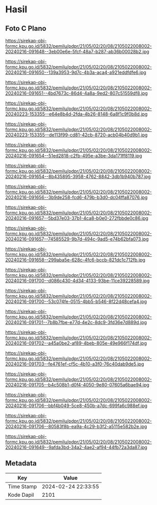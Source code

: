 # Hasil

## Foto C Plano

https://sirekap-obj-formc.kpu.go.id/5832/pemilu/pdpr/21/05/02/20/08/2105022008002-20240216-091648--3eb00e6e-5fcf-48a7-b287-ab36b00028b2.jpg

https://sirekap-obj-formc.kpu.go.id/5832/pemilu/pdpr/21/05/02/20/08/2105022008002-20240216-091650--139a3953-9d7c-4b3a-aca4-a921eddfdfe6.jpg

https://sirekap-obj-formc.kpu.go.id/5832/pemilu/pdpr/21/05/02/20/08/2105022008002-20240216-091651--4bd7673c-86d4-4a8a-9ed2-807c51559df8.jpg

https://sirekap-obj-formc.kpu.go.id/5832/pemilu/pdpr/21/05/02/20/08/2105022008002-20240223-153355--e64e8b4d-2fda-4b26-8148-6a8f1c9f0b8d.jpg

https://sirekap-obj-formc.kpu.go.id/5832/pemilu/pdpr/21/05/02/20/08/2105022008002-20240223-153355--de113f99-cd81-42cb-8720-acb04b40d9b1.jpg

https://sirekap-obj-formc.kpu.go.id/5832/pemilu/pdpr/21/05/02/20/08/2105022008002-20240216-091654--51ed2818-c2fb-495e-a3be-3da171ff8119.jpg

https://sirekap-obj-formc.kpu.go.id/5832/pemilu/pdpr/21/05/02/20/08/2105022008002-20240216-091654--8b435895-3958-4762-8842-3db1b940b787.jpg

https://sirekap-obj-formc.kpu.go.id/5832/pemilu/pdpr/21/05/02/20/08/2105022008002-20240216-091656--3b9de258-fcd6-479b-b3d0-dc04ffa87076.jpg

https://sirekap-obj-formc.kpu.go.id/5832/pemilu/pdpr/21/05/02/20/08/2105022008002-20240216-091657--5bd37e03-37b1-4ca8-b0e0-272fbbde0c86.jpg

https://sirekap-obj-formc.kpu.go.id/5832/pemilu/pdpr/21/05/02/20/08/2105022008002-20240216-091657--74585529-9b7d-494c-9ad5-e74b62bfa073.jpg

https://sirekap-obj-formc.kpu.go.id/5832/pemilu/pdpr/21/05/02/20/08/2105022008002-20240216-091658--299aba5e-628c-4fc6-bccb-821dc1c712fb.jpg

https://sirekap-obj-formc.kpu.go.id/5832/pemilu/pdpr/21/05/02/20/08/2105022008002-20240216-091700--d086c430-4d34-4133-93be-11ce39228589.jpg

https://sirekap-obj-formc.kpu.go.id/5832/pemilu/pdpr/21/05/02/20/08/2105022008002-20240216-091700--53c074fe-0515-4bb5-b546-8f22d48cefa4.jpg

https://sirekap-obj-formc.kpu.go.id/5832/pemilu/pdpr/21/05/02/20/08/2105022008002-20240216-091701--7b8b7fbe-e77d-4e2c-8dc9-3fd36e7d889d.jpg

https://sirekap-obj-formc.kpu.go.id/5832/pemilu/pdpr/21/05/02/20/08/2105022008002-20240216-091702--a45a0be2-af89-4beb-805e-49e966f174df.jpg

https://sirekap-obj-formc.kpu.go.id/5832/pemilu/pdpr/21/05/02/20/08/2105022008002-20240216-091703--fe4761ef-cf5c-4b10-a3f0-76c40dab9de5.jpg

https://sirekap-obj-formc.kpu.go.id/5832/pemilu/pdpr/21/05/02/20/08/2105022008002-20240216-091705--b4c508b1-d0f4-4050-9e80-07605a6bae94.jpg

https://sirekap-obj-formc.kpu.go.id/5832/pemilu/pdpr/21/05/02/20/08/2105022008002-20240216-091706--bbf4b049-5ce8-450b-a7dc-699fa6c988ef.jpg

https://sirekap-obj-formc.kpu.go.id/5832/pemilu/pdpr/21/05/02/20/08/2105022008002-20240216-091706--80583f8b-ea9a-4c29-b3f2-a5115e582b2e.jpg

https://sirekap-obj-formc.kpu.go.id/5832/pemilu/pdpr/21/05/02/20/08/2105022008002-20240216-091649--9afda3bd-34a2-4ae2-af94-44fb72a3da87.jpg


## Metadata

| Key        | Value               |
| ---------- | ------------------- |
| Time Stamp | 2024-02-24 22:33:55 |
| Kode Dapil | 2101                |



